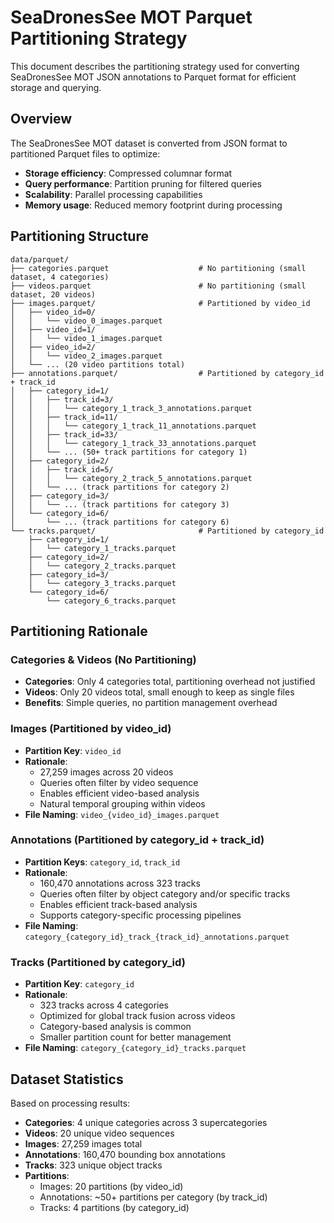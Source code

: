 # SeaDronesSee MOT Parquet Partitioning Strategy

This document describes the partitioning strategy used for converting SeaDronesSee MOT JSON annotations to Parquet format for efficient storage and querying.

## Overview

The SeaDronesSee MOT dataset is converted from JSON format to partitioned Parquet files to optimize:
- **Storage efficiency**: Compressed columnar format
- **Query performance**: Partition pruning for filtered queries
- **Scalability**: Parallel processing capabilities
- **Memory usage**: Reduced memory footprint during processing

## Partitioning Structure

```
data/parquet/
├── categories.parquet                    # No partitioning (small dataset, 4 categories)
├── videos.parquet                        # No partitioning (small dataset, 20 videos)
├── images.parquet/                       # Partitioned by video_id
│   ├── video_id=0/
│   │   └── video_0_images.parquet
│   ├── video_id=1/
│   │   └── video_1_images.parquet
│   ├── video_id=2/
│   │   └── video_2_images.parquet
│   └── ... (20 video partitions total)
├── annotations.parquet/                  # Partitioned by category_id + track_id
│   ├── category_id=1/
│   │   ├── track_id=3/
│   │   │   └── category_1_track_3_annotations.parquet
│   │   ├── track_id=11/
│   │   │   └── category_1_track_11_annotations.parquet
│   │   ├── track_id=33/
│   │   │   └── category_1_track_33_annotations.parquet
│   │   └── ... (50+ track partitions for category 1)
│   ├── category_id=2/
│   │   ├── track_id=5/
│   │   │   └── category_2_track_5_annotations.parquet
│   │   └── ... (track partitions for category 2)
│   ├── category_id=3/
│   │   └── ... (track partitions for category 3)
│   └── category_id=6/
│       └── ... (track partitions for category 6)
└── tracks.parquet/                       # Partitioned by category_id
    ├── category_id=1/
    │   └── category_1_tracks.parquet
    ├── category_id=2/
    │   └── category_2_tracks.parquet
    ├── category_id=3/
    │   └── category_3_tracks.parquet
    └── category_id=6/
        └── category_6_tracks.parquet
```

## Partitioning Rationale

### Categories & Videos (No Partitioning)
- **Categories**: Only 4 categories total, partitioning overhead not justified
- **Videos**: Only 20 videos total, small enough to keep as single files
- **Benefits**: Simple queries, no partition management overhead

### Images (Partitioned by video_id)
- **Partition Key**: `video_id`
- **Rationale**: 
  - 27,259 images across 20 videos
  - Queries often filter by video sequence
  - Enables efficient video-based analysis
  - Natural temporal grouping within videos
- **File Naming**: `video_{video_id}_images.parquet`

### Annotations (Partitioned by category_id + track_id)
- **Partition Keys**: `category_id`, `track_id`
- **Rationale**:
  - 160,470 annotations across 323 tracks
  - Queries often filter by object category and/or specific tracks
  - Enables efficient track-based analysis
  - Supports category-specific processing pipelines
- **File Naming**: `category_{category_id}_track_{track_id}_annotations.parquet`

### Tracks (Partitioned by category_id)
- **Partition Key**: `category_id`
- **Rationale**:
  - 323 tracks across 4 categories
  - Optimized for global track fusion across videos
  - Category-based analysis is common
  - Smaller partition count for better management
- **File Naming**: `category_{category_id}_tracks.parquet`

## Dataset Statistics

Based on processing results:
- **Categories**: 4 unique categories across 3 supercategories
- **Videos**: 20 unique video sequences
- **Images**: 27,259 images total
- **Annotations**: 160,470 bounding box annotations
- **Tracks**: 323 unique object tracks
- **Partitions**: 
  - Images: 20 partitions (by video_id)
  - Annotations: ~50+ partitions per category (by track_id)
  - Tracks: 4 partitions (by category_id)


